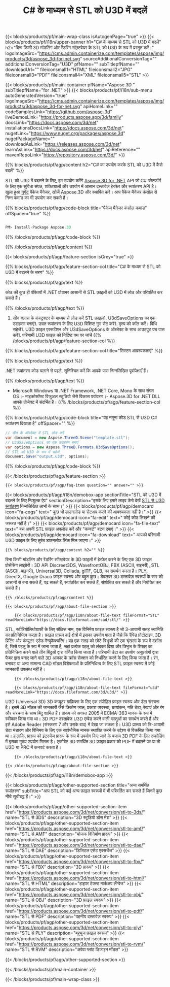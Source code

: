 ﻿---
title: C# के माध्यम से STL को U3D में बदलें 
weight: 260
url: /hi/net/conversion/stl-to-u3d/ 
description: STL से U3D C# रूपांतरण के लिए नमूना कोड। बैच STL फ़ाइलों के लिए U3D VB.NET, Asp.NET या किसी .NET आधारित एप्लिकेशन में रूपांतरण के लिए API उदाहरण कोड का उपयोग करें।
---
{{< blocks/products/pf/main-wrap-class isAutogenPage="true" >}}
{{< blocks/products/pf/i18n/upper-banner h1="C# के माध्यम से STL को U3D में बदलें" h2="बिना किसी 3D मॉडलिंग और रेंडरिंग सॉफ़्टवेयर के STL को U3D के रूप में प्रस्तुत करें।" logoImageSrc="https://cms.admin.containerize.com/templates/aspose/img/products/3d/aspose_3d-for-net.svg" sourceAdditionalConversionTag="" additionalConversionTag="U3D" pfName="" subTitlepfName="" downloadUrl="" fileiconsmall1="HTML" fileiconsmall2="JPG" fileiconsmall3="PDF" fileiconsmall4="XML" fileiconsmall5="STL" >}}

{{< blocks/products/pf/main-container pfName="Aspose.3D " subTitlepfName="for .NET" >}}
{{< blocks/products/pf/i18n/sub-menu autoGeneratedVersion="true" logoImageSrc="https://cms.admin.containerize.com/templates/aspose/img/products/3d/aspose_3d-for-net.svg" apiHomeLink="" codeSamplesLink="https://github.com/aspose-3d" liveDemosLink="https://products.aspose.app/3d/family" docsLink="https://docs.aspose.com/3d/net" installationsDocsLink="https://docs.aspose.com/3d/net" nugetLink="https://www.nuget.org/packages/aspose.3d" nugetPackageName="" downloadAsLink="https://releases.aspose.com/3d/net" learnAsLink="https://docs.aspose.com/3d/net" apiReference="" mavenRepoLink="https://repository.aspose.com/3d/" >}}

{{% blocks/products/pf/agp/content h2="C# का उपयोग करके STL को U3D में कैसे बदलें" %}}

 STL को U3D में बदलने के लिए, हम उपयोग करेंगे
 [Aspose.3D for .NET](https://products.aspose.com/3d/net) 
 API जो C# प्लेटफॉर्म के लिए एक सुविधा संपन्न, शक्तिशाली और उपयोग में आसान दस्तावेज़ हेरफेर और रूपांतरण API है। खुला हुआ
 [नुगेट](https://www.nuget.org/packages/aspose.3d) 
 पैकेज मैनेजर, खोजें
 Aspose.3D 
 और स्थापित करें। आप पैकेज मैनेजर कंसोल से निम्न कमांड का भी उपयोग कर सकते हैं।

{{% blocks/products/pf/agp/code-block title="पैकेज मैनेजर कंसोल कमांड" offSpacer="true" %}}

```cs

PM> Install-Package Aspose.3D


```

{{% /blocks/products/pf/agp/code-block %}}

{{% /blocks/products/pf/agp/content %}}

{{< blocks/products/pf/agp/feature-section isGrey="true" >}}

{{% blocks/products/pf/agp/feature-section-col title="C# के माध्यम से STL को U3D में बदलने के चरण" %}}

{{% blocks/products/pf/agp/text %}}

 कोड की कुछ ही पंक्तियों में .NET प्रोग्रामर आसानी से STL फ़ाइलों को U3D में लोड और परिवर्तित कर सकते हैं।

{{% /blocks/products/pf/agp/text %}}

1. सीन क्लास के कंस्ट्रक्टर के माध्यम से लोड करें STL फ़ाइल1. U3dSaveOptions का एक उदाहरण बनाएं1. उन्नत रूपांतरण के लिए U3D विशिष्ट गुण सेट करें1. दृश्य को कॉल करें। विधि सहेजें1. U3D फ़ाइल एक्सटेंशन और U3dSaveOptions के ऑब्जेक्ट के साथ आउटपुट पथ पास करें1. परिणामी U3D फ़ाइल को निर्दिष्ट पथ पर जांचें
{{% /blocks/products/pf/agp/feature-section-col %}}

{{% blocks/products/pf/agp/feature-section-col title="सिस्टम आवश्यकताएं" %}}

{{% blocks/products/pf/agp/text %}}

 .NET रूपांतरण कोड चलाने से पहले, सुनिश्चित करें कि आपके पास निम्नलिखित पूर्वापेक्षाएँ हैं।

{{% /blocks/products/pf/agp/text %}}

- Microsoft Windows या .NET Framework, .NET Core, Mono के साथ संगत OS।- माइक्रोसॉफ्ट विजुअल स्टूडियो जैसे विकास पर्यावरण।- Aspose.3D for .NET DLL आपके प्रोजेक्ट में संदर्भित है।
{{% /blocks/products/pf/agp/feature-section-col %}}

{{% blocks/products/pf/agp/code-block title="यह नमूना कोड STL से U3D C# रूपांतरण दिखाता है" offSpacer="" %}}

```cs
// सीन के ऑब्जेक्ट में STL लोड करें 
var document = new Aspose.ThreeD.Scene("template.stl");
// U3dSaveOptions का एक उदाहरण बनाएं 
var options = new Aspose.ThreeD.Formats.U3dSaveOptions();
// STL को U3D के रूप में सहेजें 
document.Save("output.u3d", options); 


```

{{% /blocks/products/pf/agp/code-block %}}

{{< /blocks/products/pf/agp/feature-section >}}

    {{< blocks/products/pf/agp/faq-item question="" answer="" >}}
 

<!-- aboutfile Starts -->

{{< blocks/products/pf/agp/i18n/demobox-app sectionTitle="STL को U3D में बदलने के लिए निःशुल्क ऐप" sectionDescription="इसके लिए हमारे लाइव डेमो देखें [STL से U3D रूपांतरण](https://products.aspose.app/3d/conversion/stl-to-u3d) निम्नलिखित लाभों के साथ।" >}}
        {{< blocks/products/pf/agp/democard icon="fa-cogs" text=" कुछ भी डाउनलोड या सेटअप करने की आवश्यकता नहीं है।" >}}
        {{< blocks/products/pf/agp/democard icon="fa-edit" text=" कोई कोड लिखने की जरूरत नहीं है।" >}}
        {{< blocks/products/pf/agp/democard icon="fa-file-text" text=" बस अपनी STL फ़ाइल अपलोड करें और \"कन्वर्ट\" बटन दबाएं।" >}}
        {{< blocks/products/pf/agp/democard icon="fa-download" text=" आपको परिणामी U3D फ़ाइल के लिए तुरंत डाउनलोड लिंक मिल जाएगा।" >}}

    {{% blocks/products/pf/agp/content h2="" %}}

 बिना किसी मॉडलिंग और रेंडरिंग सॉफ्टवेयर के 3D फाइलों में हेरफेर करने के लिए एक 3D फाइल प्रोसेसिंग लाइब्रेरी। 3D API Discreet3DS, WavefrontOBJ, FBX (ASCII, बाइनरी), STL (ASCII, बाइनरी), Universal3D, Collada, glTF, GLB, का समर्थन करता है। PLY, DirectX, Google Draco फ़ाइल स्वरूप और बहुत कुछ। डेवलपर 3D दस्तावेज़ स्वरूपों के सार को आसानी से बना सकते हैं, पढ़ सकते हैं, रूपांतरित कर सकते हैं, संशोधित कर सकते हैं और नियंत्रित कर सकते हैं।



    {{% /blocks/products/pf/agp/content %}}

    {{< blocks/products/pf/agp/about-file-section >}}

        {{< blocks/products/pf/agp/i18n/about-file-text fileFormat="STL" readMoreLink="https://docs.fileformat.com/cad/stl/" >}}
STL, स्टीरियोलिथोग्राफी के लिए संक्षिप्त नाम, एक विनिमेय फ़ाइल स्वरूप है जो 3-आयामी सतह ज्यामिति का प्रतिनिधित्व करता है। फ़ाइल प्रारूप कई क्षेत्रों में इसका उपयोग पाता है जैसे कि रैपिड प्रोटोटाइप, 3D प्रिंटिंग और कंप्यूटर-एडेड मैन्युफैक्चरिंग। यह एक सतह को छोटे त्रिभुजों की एक श्रृंखला के रूप में दर्शाता है, जिसे पहलू के रूप में जाना जाता है, जहां प्रत्येक पहलू को लंबवत दिशा और त्रिभुज के शिखर का प्रतिनिधित्व करने वाले तीन बिंदुओं द्वारा वर्णित किया जाता है। परिणामी डेटा का उपयोग अनुप्रयोगों द्वारा फैबर द्वारा बनाए जाने वाले 3D आकार के क्रॉस सेक्शन को निर्धारित करने के लिए किया जाता है। रंग, बनावट या अन्य सामान्य CAD मॉडल विशेषताओं के प्रतिनिधित्व के लिए STL फ़ाइल स्वरूप में कोई जानकारी उपलब्ध नहीं है।

        {{< /blocks/products/pf/agp/i18n/about-file-text >}}

        {{< blocks/products/pf/agp/i18n/about-file-text fileFormat="u3d" readMoreLink="https://docs.fileformat.com/3d/u3d/" >}}
U3D (Universal 3D) 3D कंप्यूटर ग्राफ़िक्स के लिए एक संपीड़ित फ़ाइल स्वरूप और डेटा संरचना है। इसमें 3D मॉडल की जानकारी जैसे त्रिकोण जाल, प्रकाश व्यवस्था, छायांकन, गति डेटा, रेखाएं और रंग और संरचना के साथ बिंदु शामिल हैं। प्रारूप को अगस्त 2005 में ECMA-363 मानक के रूप में स्वीकार किया गया था। 3D PDF दस्तावेज़ U3D एम्बेड करने वाली वस्तुओं का समर्थन करते हैं और इसे Adobe Reader (संस्करण 7 और उसके बाद) में देखा जा सकता है। U3D प्रारूप को त्रि-आयामी डेटा भंडारण और विनिमय के लिए एक सार्वभौमिक मानक स्थापित करने के उद्देश्य से विकसित किया गया था। हालांकि, प्रारूप को इंटरचेंज प्रारूप के रूप में उपयोग किए जाने के बजाय 3D PDF के लिए एन्कोडिंग में इसका मुख्य उपयोग मिलता है। एक्रोबैट 3D समर्थित 3D फ़ाइल प्रकार को PDF में बदलने पर या तो U3D या PRC में कनवर्ट करता है।

        {{< /blocks/products/pf/agp/i18n/about-file-text >}}

    {{< /blocks/products/pf/agp/about-file-section >}}

{{< /blocks/products/pf/agp/i18n/demobox-app >}}

<!-- aboutfile Ends -->

{{< blocks/products/pf/agp/other-supported-section title="अन्य समर्थित रूपांतरण" subTitle="आप STL को कई अन्य फ़ाइल स्वरूपों में भी परिवर्तित कर सकते हैं जिनमें कुछ नीचे सूचीबद्ध हैं।" >}}

{{< blocks/products/pf/agp/other-supported-section-item href="https://products.aspose.com/3d/net/conversion/stl-to-3ds/" name="STL से 3DS" description="3D स्टूडियो डॉस मेश" >}}
{{< blocks/products/pf/agp/other-supported-section-item href="https://products.aspose.com/3d/net/conversion/stl-to-amf/" name="STL से AMF" description="योजक विनिर्माण प्रारूप" >}}
{{< blocks/products/pf/agp/other-supported-section-item href="https://products.aspose.com/3d/net/conversion/stl-to-dae/" name="STL से DAE" description="डिजिटल एसेट एक्सचेंज" >}}
{{< blocks/products/pf/agp/other-supported-section-item href="https://products.aspose.com/3d/net/conversion/stl-to-fbx/" name="STL से FBX" description="3D प्रारूप" >}}
{{< blocks/products/pf/agp/other-supported-section-item href="https://products.aspose.com/3d/net/conversion/stl-to-html/" name="STL से HTML" description="हाइपर टेक्स्ट मार्कअप लैंग्वेज" >}}
{{< blocks/products/pf/agp/other-supported-section-item href="https://products.aspose.com/3d/net/conversion/stl-to-obj/" name="STL से OBJ" description="3D फ़ाइल स्वरूप" >}}
{{< blocks/products/pf/agp/other-supported-section-item href="https://products.aspose.com/3d/net/conversion/stl-to-pdf/" name="STL से PDF" description="वहनीय दस्तावेज़ स्वरूप" >}}
{{< blocks/products/pf/agp/other-supported-section-item href="https://products.aspose.com/3d/net/conversion/stl-to-ply/" name="STL से PLY" description="बहुभुज फ़ाइल स्वरूप" >}}
{{< blocks/products/pf/agp/other-supported-section-item href="https://products.aspose.com/3d/net/conversion/stl-to-rvm/" name="STL से RVM" description="अवेवा प्लांट डिजाइन मॉडल" >}}

{{< /blocks/products/pf/agp/other-supported-section >}}

{{< /blocks/products/pf/main-container >}}
    
{{< /blocks/products/pf/main-wrap-class >}}
